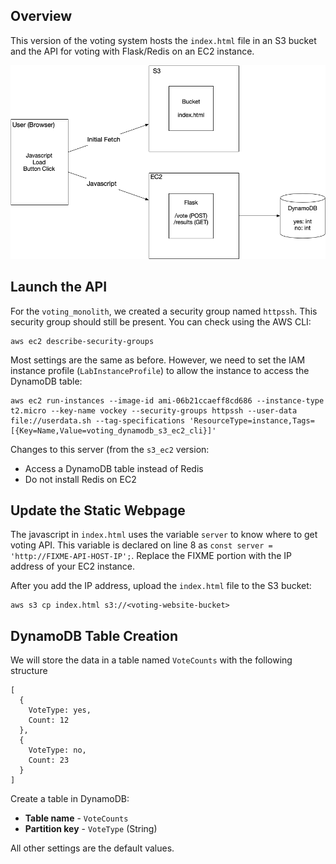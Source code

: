 
## Overview

This version of the voting system hosts the `index.html` file in an S3 bucket and the API for voting with Flask/Redis on an EC2 instance.

![system diagram](sys_diagram.png)


## Launch the API


For the `voting_monolith`, we created a security group named `httpssh`.  This security group should still be present.  You can check using the AWS CLI:

```
aws ec2 describe-security-groups
```

Most settings are the same as before.  However, we need to set the IAM instance profile (`LabInstanceProfile`) to allow the instance to access the DynamoDB table:

```
aws ec2 run-instances --image-id ami-06b21ccaeff8cd686 --instance-type t2.micro --key-name vockey --security-groups httpssh --user-data file://userdata.sh --tag-specifications 'ResourceType=instance,Tags=[{Key=Name,Value=voting_dynamodb_s3_ec2_cli}]'
```

Changes to this server (from the `s3_ec2` version:

* Access a DynamoDB table instead of Redis
* Do not install Redis on EC2


## Update the Static Webpage

The javascript in `index.html` uses the variable `server` to know where to get voting API.  This variable is declared on line 8 as `const server = 'http://FIXME-API-HOST-IP';`.  Replace the FIXME portion with the IP address of your EC2 instance.


After you add the IP address, upload the `index.html` file to the S3 bucket:

```
aws s3 cp index.html s3://<voting-website-bucket>
```


## DynamoDB Table Creation

We will store the data in a table named `VoteCounts` with the following structure

```
[
  {
    VoteType: yes,
    Count: 12
  },
  {
    VoteType: no,
    Count: 23
  }
]
```
  


Create a table in DynamoDB:

* **Table name** - `VoteCounts`
* **Partition key** - `VoteType` (String)


All other settings are the default values.
